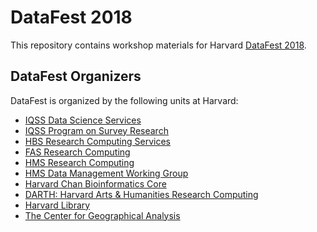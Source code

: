 DataFest 2018
===========


This repository contains workshop materials for Harvard [DataFest 2018](https://projects.iq.harvard.edu/datafest2018).

DataFest Organizers
-----------

DataFest is organized by the following units at Harvard:

- [IQSS Data Science Services](http://dss.iq.harvard.edu/)
- [IQSS Program on Survey Research](http://psr.iq.harvard.edu/)
- [HBS Research Computing Services](http://grid.rcs.hbs.org/)
- [FAS Research Computing](https://rc.fas.harvard.edu/)
- [HMS Research Computing](https://rc.hms.harvard.edu/)
- [HMS Data Management Working Group](http://dmwg.hms.harvard.edu/)
- [Harvard Chan Bioinformatics Core](http://bioinformatics.sph.harvard.edu/)
- [DARTH: Harvard Arts & Humanities Research Computing](http://darthcrimson.org/)
- [Harvard Library](http://library.harvard.edu/)
- [The Center for Geographical Analysis](http://www.gis.harvard.edu/)





